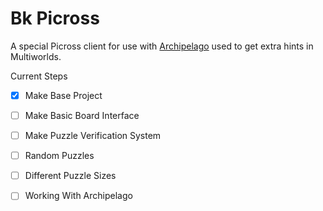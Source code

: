 # Bk Picross
A special Picross client for use with [Archipelago](https://archipelago.gg/) used to get extra hints in Multiworlds.

Current Steps

- [x] Make Base Project

- [ ] Make Basic Board Interface

- [ ] Make Puzzle Verification System

- [ ] Random Puzzles

- [ ] Different Puzzle Sizes

- [ ] Working  With Archipelago
